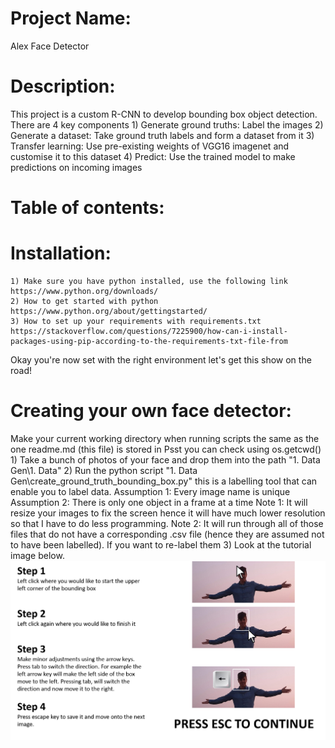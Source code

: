 # Project Name: #
Alex Face Detector

# Description: #
This project is a custom R-CNN to develop bounding box object detection. 
    There are 4 key components
    1) Generate ground truths: Label the images
    2) Generate a dataset: Take ground truth labels and form a dataset from it
    3) Transfer learning: Use pre-existing weights of VGG16 imagenet and customise it to this dataset
    4) Predict: Use the trained model to make predictions on incoming images

# Table of contents: #


# Installation: #
    1) Make sure you have python installed, use the following link https://www.python.org/downloads/
    2) How to get started with python https://www.python.org/about/gettingstarted/
    3) How to set up your requirements with requirements.txt https://stackoverflow.com/questions/7225900/how-can-i-install-packages-using-pip-according-to-the-requirements-txt-file-from
    
Okay you're now set with the right environment let's get this show on the road!

# Creating your own face detector: #
Make your current working directory when running scripts the same as the one readme.md (this file) is stored in
    Psst you can check using os.getcwd()
    1) Take a bunch of photos of your face and drop them into the path "1. Data Gen\1. Data"
    2) Run the python script "1. Data Gen\create_ground_truth_bounding_box.py" this is a labelling tool that can enable you to label data.
        Assumption 1: Every image name is unique
        Assumption 2: There is only one object in a frame at a time
        Note 1: It will resize your images to fix the screen hence it will have much lower resolution so that I have to do less programming. 
        Note 2: It will run through all of those files that do not have a corresponding .csv file (hence they are assumed not to have been labelled). If you want to re-label them
    3) Look at the tutorial image below.
        ![Tutorial Image](https://github.com/alexshellabear/Face-Detection-RCNN/blob/master/1.%20Data%20Gen/Ground%20Truth%20Tutorial.png)



